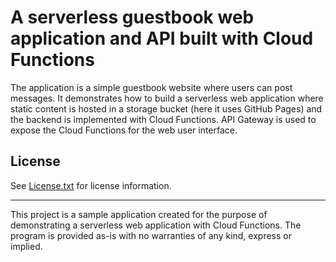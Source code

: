 # A serverless guestbook web application and API built with Cloud Functions

The application is a simple guestbook website where users can post messages. It demonstrates how to build a serverless web application where static content is hosted in a storage bucket (here it uses GitHub Pages) and the backend is implemented with Cloud Functions. API Gateway is used to expose the Cloud Functions for the web user interface.

## License

See [License.txt](License.txt) for license information.

---

This project is a sample application created for the purpose of demonstrating a serverless web application with Cloud Functions. The program is provided as-is with no warranties of any kind, express or implied.
